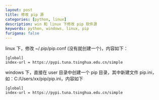 ```yaml
---
layout: post
title: 修改 pip 源
categories: [python, linux]
description: win 和 linux 下修改 pip 软件源
keywords: python, windows, linux, pip
furigana: false
---
```

linux 下，修改 ~/.pip/pip.conf (没有就创建一个)，内容如下：

``` nohighlight
[global]
index-url = https://pypi.tuna.tsinghua.edu.cn/simple
 ```

windows 下，直接在 user 目录中创建一个 pip 目录，其中新建文件 pip.ini，如：C:/Users/xx/pip/pip.ini，内容如下

``` nohighlight
[global]
index-url = https://pypi.tuna.tsinghua.edu.cn/simple
```

